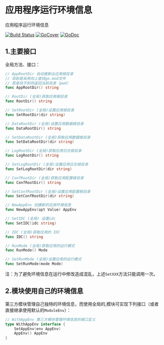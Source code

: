 # 应用程序运行环境信息

应用程序运行环境信息

[![Build Status](https://travis-ci.org/fsgo/fsenv.png?branch=master)](https://travis-ci.org/fsgo/fsenv)
[![GoCover](https://gocover.io/_badge/github.com/fsgo/fsenv)](https://gocover.io/github.com/fsgo/fsenv)
[![GoDoc](https://godoc.org/github.com/fsgo/fsenv?status.svg)](https://godoc.org/github.com/fsgo/fsenv)


## 1.主要接口
全局方法、接口：
```go
// AppRootDir 自动推断出应用根目录
// 目前是采用向上查找go.mod文件
// 若查找不到则返回当前目录（pwd）
func AppRootDir() string

// RootDir (全局)获取应用根目录
func RootDir() string

// SetRootDir (全局)设置应用根目录
func SetRootDir(dir string)

// DataRootDir (全局)设置应用数据根目录
func DataRootDir() string 

// SetDataRootDir (全局)获取应用数据根目录
func SetDataRootDir(dir string)

// LogRootDir (全局)获取应用日志根目录
func LogRootDir() string

// SetLogRootDir (全局)设置应用日志根目录
func SetLogRootDir(dir string)

// ConfRootDir (全局)获取应用配置根目录
func ConfRootDir() string

// SetConfRootDir (全局)设置应用配置根目录
func SetConfRootDir(dir string)

// NewAppEnv 创建新的应用环境信息
func NewAppEnv(opt Value) AppEnv

// SetIDC (全局) 设置idc
func SetIDC(idc string) 

// IDC (全局)获取应用的 IDC
func IDC() string 

// RunMode (全局)获取应用的运行模式
func RunMode() Mode 

// SetRunMode (全局)设置应用的运行模式
func SetRunMode(mode Mode)
```
注：为了避免环境信息在运行中修改造成混乱，上述`SetXXX`方法只能调用一次。  


## 2.模块使用自己的环境信息
第三方模块管理自己独特的环境信息，而使用全局的,模块可实现下列接口（或者直接继承使用默认的`ModuleEnv`）：
```go
// WithAppEnv 第三方模块管理环境信息的接口定义
type WithAppEnv interface {
	SetAppEnv(env AppEnv)
	AppEnv() AppEnv
}
```
